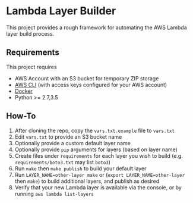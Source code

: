 # Lambda Layer Builder
This project provides a rough framework for automating the AWS Lambda layer build process.

## Requirements
This project requires
* AWS Account with an S3 bucket for temporary ZIP storage
* [AWS CLI](https://aws.amazon.com/cli/) (with access keys configured for your AWS account)
* [Docker](https://docker.com)
* Python >= 2.7,3.5

## How-To
1. After cloning the repo, copy the `vars.txt.example` file to `vars.txt`
2. Edit `vars.txt` to provide an S3 bucket name
3. Optionally provide a custom default layer name
4. Optionally provide `pip` arguments for layers (based on layer name)
5. Create files under `requirements` for each layer you wish to build (e.g. `requirements/boto3.txt` may list `boto3`)
6. Run `make` then `make publish` to build your default layer
7. Run `LAYER_NAME=other-layer make` or (`export LAYER_NAME=other-layer` then `make`) to build additional layers, and publish as desired
8. Verify that your new Lambda layer is available via the console, or by running `aws lambda list-layers`

